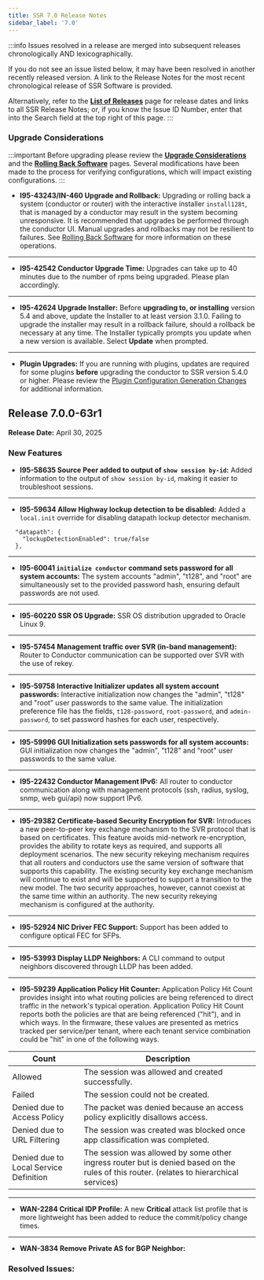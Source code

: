 ```yaml
---
title: SSR 7.0 Release Notes
sidebar_label: '7.0'
---
```

:::info
Issues resolved in a release are merged into subsequent releases chronologically AND lexicographically. 

If you do not see an issue listed below, it may have been resolved in another recently released version. A link to the Release Notes for the most recent chronological release of SSR Software is provided.

Alternatively, refer to the **[List of Releases](about_releases.mdx)** page for release dates and links to all SSR Release Notes; or, if you know the Issue ID Number, enter that into the Search field at the top right of this page.
:::

### Upgrade Considerations

:::important
Before upgrading please review the [**Upgrade Considerations**](intro_upgrade_considerations.md) and the [**Rolling Back Software**](intro_rollback.md) pages. Several modifications have been made to the process for verifying configurations, which will impact existing configurations.
:::

- **I95-43243/IN-460 Upgrade and Rollback:** Upgrading or rolling back a system (conductor or router) with the interactive installer `install128t`, that is managed by a conductor may result in the system becoming unresponsive. It is recommended that upgrades be performed through the conductor UI. Manual upgrades and rollbacks may not be resilient to failures. See [Rolling Back Software](intro_rollback.md) for more information on these operations.
------
- **I95-42542 Conductor Upgrade Time:** Upgrades can take up to 40 minutes due to the number of rpms being upgraded. Please plan accordingly.
------
- **I95-42624 Upgrade Installer:** Before **upgrading to, or installing** version 5.4 and above, update the Installer to at least version 3.1.0. Failing to upgrade the installer may result in a rollback failure, should a rollback be necessary at any time. The Installer typically prompts you update when a new version is available. Select **Update** when prompted.
------
- **Plugin Upgrades:** If you are running with plugins, updates are required for some plugins **before** upgrading the conductor to SSR version 5.4.0 or higher. Please review the [Plugin Configuration Generation Changes](intro_upgrade_considerations.md#plugin-configuration-generation-changes) for additional information.

## Release 7.0.0-63r1

**Release Date:** April 30, 2025

### New Features

- **I95-58635 Source Peer added to output of `show session by-id`:** Added information to the output of `show session by-id`, making it easier to troubleshoot sessions.
------
- **I95-59634 Allow Highway lockup detection to be disabled:** Added a `local.init` override for disabling datapath lockup detector mechanism.

```
  "datapath": {
    "lockupDetectionEnabled": true/false
  },
```
------
- **I95-60041 `initialize conductor` command sets password for all system accounts:** The system accounts "admin", "t128", and "root" are simultaneously set to the provided password hash, ensuring default passwords are not used.
------
- **I95-60220 SSR OS Upgrade:** SSR OS distribution upgraded to Oracle Linux 9.
------
- **I95-57454 Management traffic over SVR (in-band management):** Router to Conductor communication can be supported over SVR with the use of rekey.
------
- **I95-59758 Interactive Initializer updates all system account passwords:** Interactive initialization now changes the "admin", "t128" and "root" user passwords to the same value. The initialization preference file has the fields, `t128-password`, `root-password`, and `admin-password`, to set password hashes for each user, respectively.
------
- **I95-59996 GUI Initialization sets passwords for all system accounts:** GUI initialization now changes the "admin", "t128" and "root" user passwords to the same value.
------
- **I95-22432 Conductor Management IPv6:** All router to conductor communication along with management protocols (ssh, radius, syslog, snmp, web gui/api) now support IPv6.
------
- **I95-29382 Certificate-based Security Encryption for SVR:** Introduces a new peer-to-peer key exchange mechanism to the SVR protocol that is based on certificates. This feature avoids mid-network re-encryption, provides the ability to rotate keys as required, and supports all deployment scenarios. The new security rekeying mechanism requires that all routers and conductors use the same version of software that supports this capability. The existing security key exchange mechanism will continue to exist and will be supported to support a transition to the new model. The two security approaches, however, cannot coexist at the same time within an authority. The new security rekeying mechanism is configured at the authority.
------
- **I95-52924 NIC Driver FEC Support:** Support has been added to configure optical FEC for SFPs.
------
- **I95-53993 Display LLDP Neighbors:** A CLI command to output neighbors discovered through LLDP has been added.
------
- **I95-59239 Application Policy Hit Counter:** Application Policy Hit Count provides insight into what routing policies are being referenced to direct traffic in the network's typical operation. Application Policy Hit Count reports both the policies are that are being referenced ("hit"), and in which ways. In the firmware, these values are presented as metrics tracked per service/per tenant, where each tenant service combination could be "hit" in one of the following ways.

| Count  | Description |
| ---- | ----------- |
| Allowed | The session was allowed and created successfully. |
| Failed | The session could not be created. |
| Denied due to Access Policy | The packet was denied because an access policy explicitly disallows access. |
| Denied due to URL Filtering | The session was created was blocked once app classification was completed. |
| Denied due to Local Service Definition | The session was allowed by some other ingress router but is denied based on the rules of this router. (relates to hierarchical services) |
------
- **WAN-2284 Critical IDP Profile:** A new **Critical** attack list profile that is more lightweight has been added to reduce the commit/policy change times.
------
- **WAN-3834 Remove Private AS for BGP Neighbor:**

### Resolved Issues:
